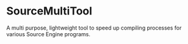 # SourceMultiTool
A multi purpose, lightweight tool to speed up compiling processes for various Source Engine programs.
